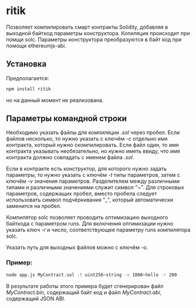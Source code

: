 # ritik
Позволяет компилировать смарт контракты Solidity, добавляя в выходной байткод параметры конструктора.
Копиляция происходит при помщи solc.
Параметры конструктора преобразуются в байт код при помощи ethereumjs-abi.

## Установка
Предполагается:
```bash
npm install ritik
```
но на данный момент не реализована.

## Параметры командной строки
Необходимо указать файлы для компиляции _.sol_ через пробел.
Если файлов несколько, то нужно указать с ключём _-c_ отдельно имя контракта, который нужно скомпилировать.
Если файл один, то имя контракта указывать необязательно, но нужно иметь ввиду, что имя контракта должно совпадать с именем файла _.sol_.

Если в контракте есть конструктор, для которого нужно задать параметры, то нужно указать с ключём _-t_ типы параметров, затем с ключём _-v_ значения параметров. Разделителем между различными типами и различными значениями служит символ "~". Для строковых параметров, содержащих пробел, вместо пробела следует использовать символ подчёркивания "_", который автоматически заменится на пробел.

Компилятор solc позволяет проводить оптимизацию выходного байткода с параметром runs. Для включения оптимизации нужно указать ключ _-r_ и число, соответствующее параметру runs компилятора solc.

Указать путь для выходных файлов можно с ключём -o.

### Пример:
```bash
node app.js MyContract.sol -t uint256~string -v 1000~hello -r 200
```
В результате работы этого примера будет сгенерирован файл _MyContract.bin_, содержащий байт код и файл _MyContract.abi_, содержащий JSON ABI.